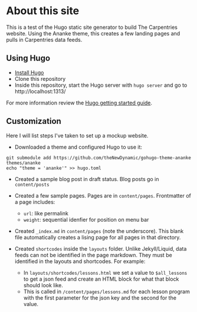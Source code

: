 # About this site

This is a test of the Hugo static site generator to build The Carpentries website. Using the Ananke theme, this creates a few landing pages and pulls in Carpentries data feeds.  

## Using Hugo

* [Install Hugo](https://gohugo.io/installation/)
* Clone this repository
* Inside this repository, start the Hugo server with `hugo server` and go to http://localhost:1313/

For more information review the [Hugo getting started guide](https://gohugo.io/getting-started/quick-start/).  


## Customization

Here I will list steps I've taken to set up a mockup website.

* Downloaded a theme and configured Hugo to use it:
```
git submodule add https://github.com/theNewDynamic/gohugo-theme-ananke themes/ananke
echo "theme = 'ananke'" >> hugo.toml
```

* Created a sample blog post in draft status.  Blog posts go in `content/posts`

* Created a few sample pages.  Pages are in `content/pages`. Frontmatter of a page includes:
    * `url`: like permalink
    * `weight`: sequential idenfier for position on menu bar


* Created `_index.md` in `content/pages` (note the underscore). This blank file automatically creates a lising page for all pages in that directory.

* Created `shortcodes` inside the `layouts` folder.  Unlike Jekyll/Liquid, data feeds can not be identified in the page markdown. They must be identified in the layouts and shortcodes.  For example:
    * In `layouts/shortcodes/lessons.html` we set a value to `$all_lessons` to get a json feed and create an HTML block for what that block should look like.
    * This is called in `/content/pages/lessons.md` for each lesson program with the first parameter for the json key and the second for the value.
